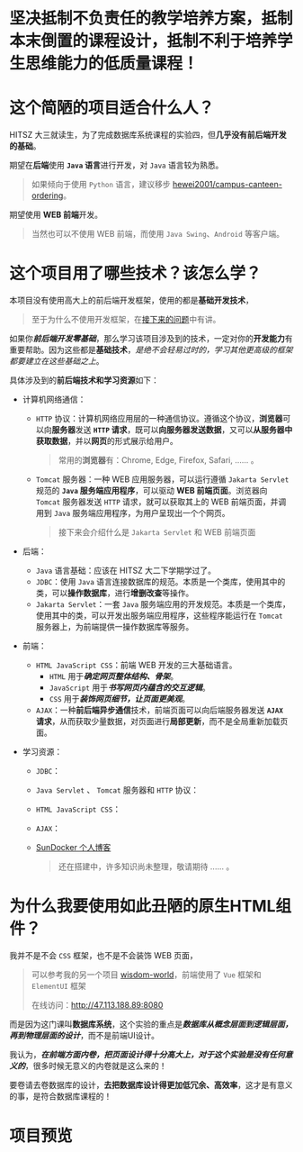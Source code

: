 # 坚决抵制不负责任的教学培养方案，抵制本末倒置的课程设计，抵制不利于培养学生思维能力的低质量课程！

# 这个简陋的项目适合什么人？

HITSZ 大三就读生，为了完成数据库系统课程的实验四，但**几乎没有前后端开发的基础**。

期望在**后端**使用 **`Java` 语言**进行开发，对 `Java` 语言较为熟悉。

>   如果倾向于使用 `Python` 语言，建议移步 [hewei2001/campus-canteen-ordering](https://github.com/hewei2001/campus-canteen-ordering.git)。

期望使用 **WEB 前端**开发。

>   当然也可以不使用 WEB 前端，而使用 `Java Swing`、`Android` 等客户端。

# 这个项目用了哪些技术？该怎么学？

本项目没有使用高大上的前后端开发框架，使用的都是**基础开发技术**，

>   至于为什么不使用开发框架，在[接下来的问题](#为什么我要使用如此丑陋的原生html组件)中有讲。

如果你***前后端开发零基础***，那么学习该项目涉及到的技术，一定对你的**开发能力**有重要帮助。因为这些都是**基础技术**，*是绝不会轻易过时的，学习其他更高级的框架都要建立在这些基础之上*。

具体涉及到的**前后端技术和学习资源**如下：

-   计算机网络通信：

    -   `HTTP` 协议：计算机网络应用层的一种通信协议。遵循这个协议，**浏览器**可以向**服务器**发送 **`HTTP` 请求**，既可以**向服务器发送数据**，又可以**从服务器中获取数据**，并以**网页**的形式展示给用户。

        >   常用的**浏览器**有：Chrome, Edge, Firefox, Safari, ...... 。

    -   `Tomcat` 服务器：一种 WEB 应用服务器，可以运行遵循 `Jakarta Servlet` 规范的 **`Java` 服务端应用程序**，可以驱动 **WEB 前端页面**。浏览器向 `Tomcat` 服务器发送 `HTTP` 请求，就可以获取其上的 WEB 前端页面，并调用到 `Java` 服务端应用程序，为用户呈现出一个个网页。

        >   接下来会介绍什么是 `Jakarta Servlet` 和 WEB 前端页面

-   后端：

    -   `Java` 语言基础：应该在 HITSZ 大二下学期学过了。
    -   `JDBC`：使用 `Java` 语言连接数据库的规范。本质是一个类库，使用其中的类，可以**操作数据库**，进行**增删改查**等操作。
    -   `Jakarta Servlet`：一套 `Java` 服务端应用的开发规范。本质是一个类库，使用其中的类，可以开发出服务端应用程序，这些程序能运行在 `Tomcat` 服务器上，为前端提供一操作数据库等服务。

-   前端：

    -   `HTML JavaScript CSS`：前端 WEB 开发的三大基础语言。
        -   `HTML` 用于***确定网页整体结构、骨架***。
        -   `JavaScript` 用于***书写网页内蕴含的交互逻辑***。
        -   `CSS` 用于***装饰网页细节，让页面更美观***。
    -   `AJAX`：一种**前后端异步通信**技术，前端页面可以向后端服务器发送 **`AJAX` 请求**，从而获取少量数据，对页面进行**局部更新**，而不是全局重新加载页面。

-   学习资源：

    -   `JDBC`：

    -   `Java Servlet` 、 `Tomcat` 服务器和 `HTTP` 协议：

    -   `HTML JavaScript CSS`：

    -   `AJAX`：

    -   [SunDocker 个人博客](https://sundocker.gitee.io/)

        >   还在搭建中，许多知识尚未整理，敬请期待 ...... 。

# 为什么我要使用如此丑陋的原生HTML组件？

我并不是不会 `CSS` 框架，也不是不会装饰 WEB 页面，

>   可以参考我的另一个项目 [wisdom-world](https://github.com/SunDocker/wisdom-world-app.git)，前端使用了 `Vue` 框架和 `ElementUI` 框架
>
>   在线访问：http://47.113.188.89:8080

而是因为这门课叫**数据库系统**，这个实验的重点是***数据库从概念层面到逻辑层面，再到物理层面的设计***，而不是前端UI设计。

我认为，***在前端方面内卷，把页面设计得十分高大上，对于这个实验是没有任何意义的***，很多时候无意义的内卷就是这么来的！

要卷请去卷数据库的设计，**去把数据库设计得更加低冗余、高效率**，这才是有意义的事，是符合数据库课程的！

# 项目预览



 
